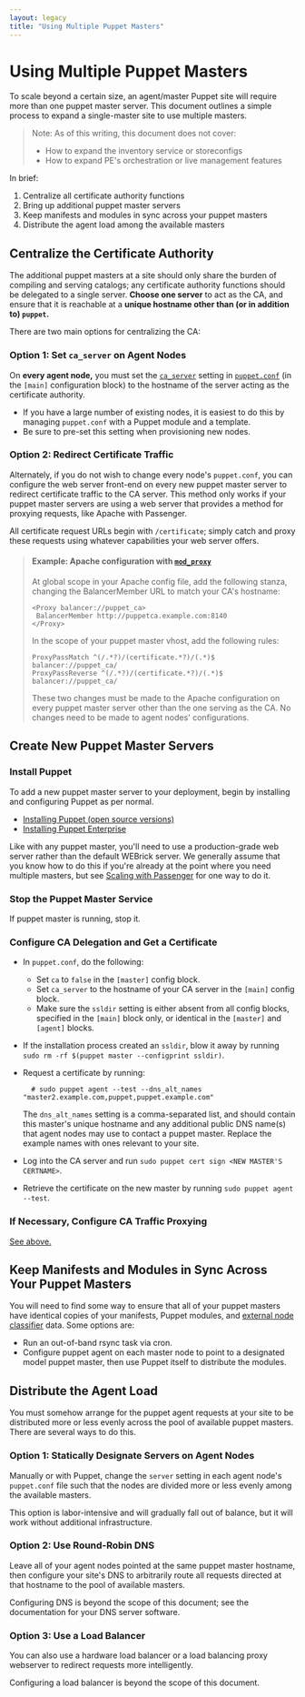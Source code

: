 ```yaml
---
layout: legacy
title: "Using Multiple Puppet Masters"
---
```


Using Multiple Puppet Masters
=====

To scale beyond a certain size, an agent/master Puppet site will require more than one puppet master server. This document outlines a simple process to expand a single-master site to use multiple masters. 

> Note: As of this writing, this document does not cover:
> 
> * How to expand the inventory service or storeconfigs
> * How to expand PE's orchestration or live management features

In brief:

1. Centralize all certificate authority functions
2. Bring up additional puppet master servers
3. Keep manifests and modules in sync across your puppet masters
4. Distribute the agent load among the available masters


Centralize the Certificate Authority
-----

The additional puppet masters at a site should only share the burden of compiling and serving catalogs; any certificate authority functions should be delegated to a single server. **Choose one server** to act as the CA, and ensure that it is reachable at a **unique hostname other than (or in addition to) `puppet`.**

There are two main options for centralizing the CA:

### Option 1: Set `ca_server` on Agent Nodes

On **every agent node,** you must set the [`ca_server`](/references/latest/configuration.html#ca_server) setting in [`puppet.conf`](/guides/configuring.html) (in the `[main]` configuration block) to the hostname of the server acting as the certificate authority. 

* If you have a large number of existing nodes, it is easiest to do this by managing `puppet.conf` with a Puppet module and a template. 
* Be sure to pre-set this setting when provisioning new nodes.

### Option 2: Redirect Certificate Traffic

Alternately, if you do not wish to change every node's `puppet.conf`, you can configure the web server front-end on every new puppet master server to redirect certificate traffic to the CA server. This method only works if your puppet master servers are using a web server that provides a method for proxying requests, like Apache with Passenger.

All certificate request URLs begin with `/certificate`; simply catch and proxy these requests using whatever capabilities your web server offers.

[mod_proxy]: http://httpd.apache.org/docs/current/mod/mod_proxy.html

> #### Example: Apache configuration with [`mod_proxy`][mod_proxy]
> 
> At global scope in your Apache config file, add the following stanza, changing the BalancerMember URL to match your CA's hostname:
> 
>     <Proxy balancer://puppet_ca>
>      BalancerMember http://puppetca.example.com:8140
>     </Proxy>
> 
> In the scope of your puppet master vhost, add the following rules:
> 
>     ProxyPassMatch ^(/.*?)/(certificate.*?)/(.*)$ balancer://puppet_ca/
>     ProxyPassReverse ^(/.*?)/(certificate.*?)/(.*)$ balancer://puppet_ca/
> 
> These two changes must be made to the Apache configuration on every puppet master server other than the one serving as the CA. No changes need to be made to agent nodes' configurations.


Create New Puppet Master Servers
-----

### Install Puppet

To add a new puppet master server to your deployment, begin by installing and configuring Puppet as per normal. 

* [Installing Puppet (open source versions)](/guides/installation.html)
* [Installing Puppet Enterprise](/pe/2.5/install_basic.html)

Like with any puppet master, you'll need to use a production-grade web server rather than the default WEBrick server. We generally assume that you know how to do this if you're already at the point where you need multiple masters, but see [Scaling with Passenger][passenger] for one way to do it.

[passenger]: /guides/passenger.html


### Stop the Puppet Master Service

If puppet master is running, stop it.

### Configure CA Delegation and Get a Certificate

* In `puppet.conf`, do the following: 
    * Set `ca` to `false` in the `[master]` config block.
    * Set `ca_server` to the hostname of your CA server in the `[main]` config block.
    * Make sure the `ssldir` setting is either absent from all config blocks, specified in the `[main]` block only, or identical in the `[master]` and `[agent]` blocks.
* If the installation process created an `ssldir`, blow it away by running `sudo rm -rf $(puppet master --configprint ssldir)`.
* Request a certificate by running:

        # sudo puppet agent --test --dns_alt_names "master2.example.com,puppet,puppet.example.com"
    
    The `dns_alt_names` setting is a comma-separated list, and should contain this master's unique hostname and any additional public DNS name(s) that agent nodes may use to contact a puppet master. Replace the example names with ones relevant to your site.
* Log into the CA server and run `sudo puppet cert sign <NEW MASTER'S CERTNAME>`.
* Retrieve the certificate on the new master by running `sudo puppet agent --test`.

### If Necessary, Configure CA Traffic Proxying

[See above.](#option-2-redirect-certificate-traffic)


Keep Manifests and Modules in Sync Across Your Puppet Masters
-----

You will need to find some way to ensure that all of your puppet masters have identical copies of your manifests, Puppet modules, and [external node classifier](/guides/external_nodes.html) data. Some options are:

* Run an out-of-band rsync task via cron.
* Configure puppet agent on each master node to point to a designated model puppet master, then use Puppet itself to distribute the modules. 


Distribute the Agent Load
-----

You must somehow arrange for the puppet agent requests at your site to be distributed more or less evenly across the pool of available puppet masters. There are several ways to do this. 

### Option 1: Statically Designate Servers on Agent Nodes

Manually or with Puppet, change the `server` setting in each agent node's `puppet.conf` file such that the nodes are divided more or less evenly among the available masters.

This option is labor-intensive and will gradually fall out of balance, but it will work without additional infrastructure.

### Option 2: Use Round-Robin DNS

Leave all of your agent nodes pointed at the same puppet master hostname, then configure your site's DNS to arbitrarily route all requests directed at that hostname to the pool of available masters.

Configuring DNS is beyond the scope of this document; see the documentation for your DNS server software.

### Option 3: Use a Load Balancer

You can also use a hardware load balancer or a load balancing proxy webserver to redirect requests more intelligently. 

Configuring a load balancer is beyond the scope of this document.

